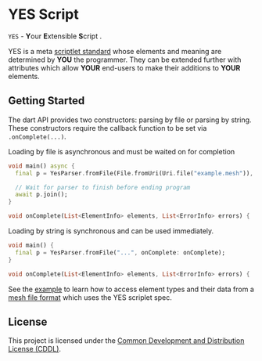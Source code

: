 # YES Script
`YES` - **Y**our **E**xtensible **S**cript .

YES is a meta [scriptlet standard][SPEC] whose elements and meaning are determined
by **YOU** the programmer. They can be extended further with attributes which
allow **YOUR** end-users to make their additions to **YOUR** elements.

## Getting Started
The dart API provides two constructors: parsing by file or parsing by string.
These constructors require the callback function to be set via `.onComplete(...)`.

Loading by file is asynchronous and must be waited on for completion
```dart
void main() async {
  final p = YesParser.fromFile(File.fromUri(Uri.file("example.mesh")), onComplete: onComplete);

  // Wait for parser to finish before ending program
  await p.join();
}

void onComplete(List<ElementInfo> elements, List<ErrorInfo> errors) { ... }
```

Loading by string is synchronous and can be used immediately.
```dart
void main() {
  final p = YesParser.fromFile("...", onComplete: onComplete);
}

void onComplete(List<ElementInfo> elements, List<ErrorInfo> errors) { ... }
```

See the [example](./example/yes_parser_example.dart) to learn how to access
element types and their data from a [mesh file format](./example/example.mesh)
which uses the YES scriplet spec.

## License
This project is licensed under the [Common Development and Distribution License (CDDL)][LEGAL].

[SPEC]: https://github.com/TheMaverickProgrammer/dart_yes_parser/blob/master/spec/README.md
[LEGAL]: https://github.com/TheMaverickProgrammer/dart_yes_parser/blob/master/LICENSE
